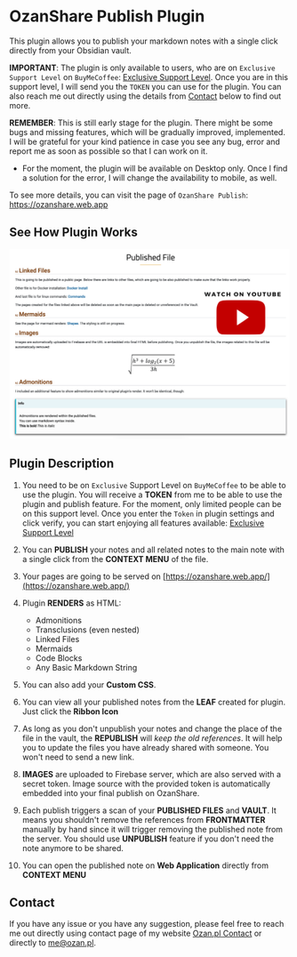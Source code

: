 # OzanShare Publish Plugin

This plugin allows you to publish your markdown notes with a single click directly from your Obsidian vault.

**IMPORTANT**: The plugin is only available to users, who are on `Exclusive Support Level` on `BuyMeCoffee`: <a href="https://www.buymeacoffee.com/ozante" target="_blank">Exclusive Support Level</a>. Once you are in this support level, I will send you the `TOKEN` you can use for the plugin. You can also reach me out directly using the details from [Contact](#Contact) below to find out more.

**REMEMBER**: This is still early stage for the plugin. There might be some bugs and missing features, which will be gradually improved, implemented. I will be grateful for your kind patience in case you see any bug, error and report me as soon as possible so that I can work on it.

- For the moment, the plugin will be available on Desktop only. Once I find a solution for the error, I will change the availability to mobile, as well.

To see more details, you can visit the page of `OzanShare Publish`: <a href="https://ozanshare.web.app" target="_blank">https://ozanshare.web.app</a>

## See How Plugin Works

<a href="https://www.youtube.com/watch?v=tgo3KwH4zOE" target="_blank">
    <img src="https://raw.githubusercontent.com/ozntel/ozanshare-publish-plugin/main/images/Watch%20on%20Youtube.png" width="550px"></img>
</a>

## Plugin Description

1. You need to be on `Exclusive` Support Level on `BuyMeCoffee` to be able to use the plugin. You will receive a **TOKEN** from me to be able to use the plugin and publish feature. For the moment, only limited people can be on this support level. Once you enter the `Token` in plugin settings and click verify, you can start enjoying all features available: <a href="https://www.buymeacoffee.com/ozante" target="_blank">Exclusive Support Level</a>

2. You can **PUBLISH** your notes and all related notes to the main note with a single click from the **CONTEXT MENU** of the file.

3. Your pages are going to be served on [https://ozanshare.web.app/](https://ozanshare.web.app/)

3. Plugin **RENDERS** as HTML:

	- Admonitions
	- Transclusions (even nested)
	- Linked Files
	- Mermaids
	- Code Blocks
	- Any Basic Markdown String

4. You can also add your **Custom CSS**.

5. You can view all your published notes from the **LEAF** created for plugin. Just click the **Ribbon Icon**

6. As long as you don't unpublish your notes and change the place of the file in the vault, the **REPUBLISH** will *keep the old references*. It will help you to update the files you have already shared with someone. You won't need to send a new link.

7. **IMAGES** are uploaded to Firebase server, which are also served with a secret token. Image source with the provided token is automatically embedded into your final publish on OzanShare. 

8. Each publish triggers a scan of your **PUBLISHED FILES** and **VAULT**. It means you shouldn't remove the references from **FRONTMATTER** manually by hand since it will trigger removing the published note from the server. You should use **UNPUBLISH** feature if you don't need the note anymore to be shared.

9. You can open the published note on **Web Application** directly from **CONTEXT MENU**

## Contact

If you have any issue or you have any suggestion, please feel free to reach me out directly using contact page of my website <a href="https://ozan.pl/contact/" target="_blank">Ozan.pl Contact</a> or directly to <me@ozan.pl>.